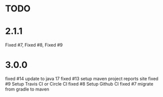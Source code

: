 # TODO

# 2.1.1
Fixed #7, Fixed #8, Fixed #9

# 3.0.0
fixed #14 update to java 17
fixed #13 setup maven project reports site
fixed #9  Setup Travis CI or Circle CI
fixed #8  Setup Github CI
fixed #7  migrate from gradle to maven

